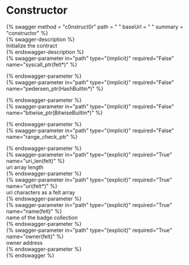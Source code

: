 
Constructor
===========
  
{% swagger method = "c0nstruct0r" path = " " baseUrl = " " summary = "constructor" %}  
{% swagger-description %}  
Initialize the contract  
{% endswagger-description %}  
{% swagger-parameter in="path" type="{implicit}" required="False" name="syscall_ptr(felt*)" %}  
  
{% endswagger-parameter %}  
{% swagger-parameter in="path" type="{implicit}" required="False" name="pedersen_ptr(HashBuiltin*)" %}  
  
{% endswagger-parameter %}  
{% swagger-parameter in="path" type="{implicit}" required="False" name="bitwise_ptr(BitwiseBuiltin*)" %}  
  
{% endswagger-parameter %}  
{% swagger-parameter in="path" type="{implicit}" required="False" name="range_check_ptr" %}  
  
{% endswagger-parameter %}  
{% swagger-parameter in="path" type="{explicit}" required="True" name="uri_len(felt)" %}  
uri array length  
{% endswagger-parameter %}  
{% swagger-parameter in="path" type="{explicit}" required="True" name="uri(felt*)" %}  
uri characters as a felt array  
{% endswagger-parameter %}  
{% swagger-parameter in="path" type="{explicit}" required="True" name="name(felt)" %}  
name of the badge collection  
{% endswagger-parameter %}  
{% swagger-parameter in="path" type="{explicit}" required="True" name="owner(felt)" %}  
owner address  
{% endswagger-parameter %}  
{% endswagger %}